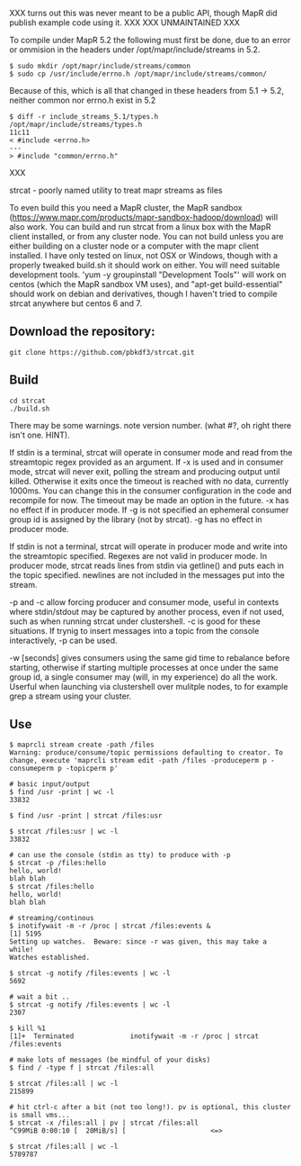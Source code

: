 XXX turns out this was never meant to be a public API, though MapR did publish example code using it. XXX
XXX UNMAINTAINED XXX

To compile under MapR 5.2 the following must first be done, due to an error or ommision in the headers under /opt/mapr/include/streams in 5.2.

    $ sudo mkdir /opt/mapr/include/streams/common
    $ sudo cp /usr/include/errno.h /opt/mapr/include/streams/common/

Because of this, which is all that changed in these headers from 5.1 -> 5.2, neither common nor errno.h exist in 5.2

    $ diff -r include_streams_5.1/types.h /opt/mapr/include/streams/types.h
    11c11
    < #include <errno.h>
    ---
    > #include "common/errno.h"

XXX

strcat - poorly named utility to treat mapr streams as files

To even build this you need a MapR cluster, the MapR sandbox (https://www.mapr.com/products/mapr-sandbox-hadoop/download) will also work.  You can build and run strcat from a linux box with the MapR client installed, or from any cluster node.  You can not build unless you are either building on a cluster node or a computer with the mapr client installed.  I have only tested on linux, not OSX or Windows, though with a properly tweaked build.sh it should work on either.  You will need suitable development tools.  'yum -y groupinstall "Development Tools"' will work on centos (which the MapR sandbox VM uses), and "apt-get build-essential" should work on debian and derivatives, though I haven't tried to compile strcat anywhere but centos 6 and 7.

## Download the repository:

    git clone https://github.com/pbkdf3/strcat.git

## Build
    cd strcat
    ./build.sh

There may be some warnings.  note version number. (what #?, oh right there isn't one. HINT).

If stdin is a terminal, strcat will operate in consumer mode and read from the streamtopic regex provided as an argument.  If -x is used and in consumer mode, strcat will never exit, polling the stream and producing output until killed.  Otherwise it exits once the timeout is reached with no data, currently 1000ms.  You can change this in the consumer configuration in the code and recompile for now.  The timeout may be made an option in the future.  -x has no effect if in producer mode.  If -g is not specified an ephemeral consumer group id is assigned by the library (not by strcat).  -g has no effect in producer mode.

If stdin is not a terminal, strcat will operate in producer mode and write into the streamtopic specified.  Regexes are not valid in producer mode.  In producer mode, strcat reads lines from stdin via getline() and puts each in the topic specified.  newlines are not included in the messages put into the stream.

-p and -c allow forcing producer and consumer mode, useful in contexts where stdin/stdout may be captured by another process, even if not used, such as when running strcat under clustershell.  -c is good for these situations.  If trynig to insert messages into a topic from the console interactively, -p can be used.

-w [seconds] gives consumers using the same gid time to rebalance before starting, otherwise if starting multiple processes at once under the same group id, a single consumer may (will, in my experience) do all the work.  Userful when launching via clustershell over mulitple nodes, to for example grep a stream using your cluster.

## Use

    $ maprcli stream create -path /files
    Warning: produce/consume/topic permissions defaulting to creator. To change, execute 'maprcli stream edit -path /files -produceperm p -consumeperm p -topicperm p'

    # basic input/output
    $ find /usr -print | wc -l
    33832

    $ find /usr -print | strcat /files:usr

    $ strcat /files:usr | wc -l
    33832

    # can use the console (stdin as tty) to produce with -p
    $ strcat -p /files:hello
    hello, world!
    blah blah
    $ strcat /files:hello
    hello, world!
    blah blah

    # streaming/continous
    $ inotifywait -m -r /proc | strcat /files:events &
    [1] 5195
    Setting up watches.  Beware: since -r was given, this may take a while!
    Watches established.

    $ strcat -g notify /files:events | wc -l
    5692

    # wait a bit ..
    $ strcat -g notify /files:events | wc -l
    2307

    $ kill %1
    [1]+  Terminated              inotifywait -m -r /proc | strcat /files:events

    # make lots of messages (be mindful of your disks)
    $ find / -type f | strcat /files:all

    $ strcat /files:all | wc -l
    215899

    # hit ctrl-c after a bit (not too long!). pv is optional, this cluster is small vms...
    $ strcat -x /files:all | pv | strcat /files:all
    ^C99MiB 0:00:10 [  20MiB/s] [                     <=>

    $ strcat /files:all | wc -l
    5789787


	
    
    
    
    
    
